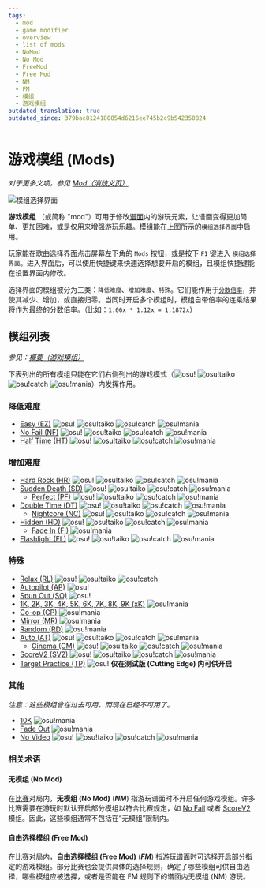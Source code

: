 ```yaml
---
tags:
  - mod
  - game modifier
  - overview
  - list of mods
  - NoMod
  - No Mod
  - FreeMod
  - Free Mod
  - NM
  - FM
  - 模组
  - 游戏模组
outdated_translation: true
outdated_since: 379bac8124180854d6216ee745b2c9b542350824
---
```


<!-- READ BEFORE EDITING:
- Mods under "List of Mods" are listed by order of appearance on the Mod Selection Screen; same order as /Summary
- Updates to this article should be accompanied with appropriate updates to /Summary -->

# 游戏模组 (Mods)

*对于更多义项，参见 [Mod（消歧义页）](/wiki/Disambiguation/Mod).*

![模组选择界面](img/mod-selection-screen.jpg "不同游戏模式内模组选择界面的对照图，左上为 osu!，右上为 osu!taiko，左下为 osu!catch，右下为 osu!mania。")

**游戏模组** （或简称 "mod"）可用于修改[谱面](/wiki/Beatmap)内的游玩元素，让谱面变得更加简单、更加困难，或是仅用来增强游玩乐趣。模组能在上图所示的`模组选择界面`中启用。

玩家能在歌曲选择界面点击屏幕左下角的 `Mods` 按钮，或是按下 `F1` 键进入 `模组选择界面`。进入界面后，可以使用快捷键来快速选择想要开启的模组，且模组快捷键能在设置界面内修改。

选择界面的模组被分为三类：`降低难度`、`增加难度`、`特殊`。它们能作用于[`分数倍率`](/wiki/Gameplay/Game_modifier/Mod_multiplier)，并使其减少、增加，或直接归零。当同时开启多个模组时，模组自带倍率的连乘结果将作为最终的分数倍率。（比如：`1.06x * 1.12x = 1.1872x`）

## 模组列表

*参见：[概要（游戏模组）](/wiki/Gameplay/Game_modifier/Summary)*

下表列出的所有模组只能在它们右侧列出的游戏模式（![][osu!] ![][osu!taiko] ![][osu!catch] ![][osu!mania]）内发挥作用。

### 降低难度

- [Easy (EZ)](/wiki/Gameplay/Game_modifier/Easy) ![][osu!] ![][osu!taiko] ![][osu!catch] ![][osu!mania]
- [No Fail (NF)](/wiki/Gameplay/Game_modifier/No_Fail) ![][osu!] ![][osu!taiko] ![][osu!catch] ![][osu!mania]
- [Half Time (HT)](/wiki/Gameplay/Game_modifier/Half_Time) ![][osu!] ![][osu!taiko] ![][osu!catch] ![][osu!mania]

### 增加难度

- [Hard Rock (HR)](/wiki/Gameplay/Game_modifier/Hard_Rock) ![][osu!] ![][osu!taiko] ![][osu!catch] ![][osu!mania]
- [Sudden Death (SD)](/wiki/Gameplay/Game_modifier/Sudden_Death) ![][osu!] ![][osu!taiko] ![][osu!catch] ![][osu!mania]
  - [Perfect (PF)](/wiki/Gameplay/Game_modifier/Perfect) ![][osu!] ![][osu!taiko] ![][osu!catch] ![][osu!mania]
- [Double Time (DT)](/wiki/Gameplay/Game_modifier/Double_Time) ![][osu!] ![][osu!taiko] ![][osu!catch] ![][osu!mania]
  - [Nightcore (NC)](/wiki/Gameplay/Game_modifier/Nightcore) ![][osu!] ![][osu!taiko] ![][osu!catch] ![][osu!mania]
- [Hidden (HD)](/wiki/Gameplay/Game_modifier/Hidden) ![][osu!] ![][osu!taiko] ![][osu!catch] ![][osu!mania]
  - [Fade In (FI)](/wiki/Gameplay/Game_modifier/Fade_In) ![][osu!mania]
- [Flashlight (FL)](/wiki/Gameplay/Game_modifier/Flashlight) ![][osu!] ![][osu!taiko] ![][osu!catch] ![][osu!mania]

### 特殊

- [Relax (RL)](/wiki/Gameplay/Game_modifier/Relax) ![][osu!] ![][osu!taiko] ![][osu!catch]
- [Autopilot (AP)](/wiki/Gameplay/Game_modifier/Autopilot) ![][osu!]
- [Spun Out (SO)](/wiki/Gameplay/Game_modifier/Spun_Out) ![][osu!]
- [1K, 2K, 3K, 4K, 5K, 6K, 7K, 8K, 9K (xK)](/wiki/Gameplay/Game_modifier/xK) ![][osu!mania]
- [Co-op (CP)](/wiki/Gameplay/Game_modifier/Co-op) ![][osu!mania]
- [Mirror (MR)](/wiki/Gameplay/Game_modifier/Mirror) ![][osu!mania]
- [Random (RD)](/wiki/Gameplay/Game_modifier/Random) ![][osu!mania]
- [Auto (AT)](/wiki/Gameplay/Game_modifier/Auto) ![][osu!] ![][osu!taiko] ![][osu!catch] ![][osu!mania]
  - [Cinema (CM)](/wiki/Gameplay/Game_modifier/Cinema) ![][osu!] ![][osu!taiko] ![][osu!catch] ![][osu!mania]
- [ScoreV2 (SV2)](/wiki/Gameplay/Game_modifier/ScoreV2) ![][osu!] ![][osu!taiko] ![][osu!catch] ![][osu!mania]
- [Target Practice (TP)](/wiki/Gameplay/Game_modifier/Target_Practice) ![][osu!] **仅在测试版 (Cutting Edge) 内可供开启**

### 其他

*注意：这些模组曾在过去可用，而现在已经不可用了。*

- [10K](/wiki/Gameplay/Game_modifier/10K) ![][osu!mania]
- [Fade Out](/wiki/Gameplay/Game_modifier/Fade_Out) ![][osu!mania]
- [No Video](/wiki/Gameplay/Game_modifier/No_Video) ![][osu!] ![][osu!taiko] ![][osu!catch] ![][osu!mania]

### 相关术语

#### 无模组 (No Mod)

在[比赛](/wiki/Tournaments)对局内，**无模组 (No Mod)** (***NM***) 指游玩谱面时不开启任何游戏模组。许多比赛需要在游玩时默认开启部分模组以符合比赛规定，如 [No Fail](/wiki/Gameplay/Game_modifier/No_Fail) 或者 [ScoreV2](/wiki/Gameplay/Game_modifier/ScoreV2) 模组。因此，这些模组通常不包括在“无模组”限制内。

#### 自由选择模组 (Free Mod)

在[比赛](/wiki/Tournaments)对局内，**自由选择模组 (Free Mod)** (***FM***) 指游玩谱面时可选择开启部分指定的游戏模组。部分比赛也会提供具体的选择规则，确定了哪些模组可供自由选择，哪些模组应被选择，或者是否能在 FM 规则下的谱面内无模组 (NM) 游玩。

[osu!]: /wiki/shared/mode/osu.png "osu!"
[osu!taiko]: /wiki/shared/mode/taiko.png "osu!taiko"
[osu!catch]: /wiki/shared/mode/catch.png "osu!catch"
[osu!mania]: /wiki/shared/mode/mania.png "osu!mania"
